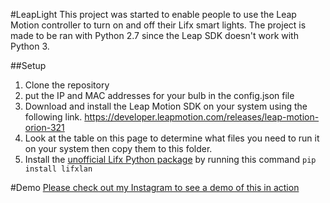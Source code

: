 #LeapLight
This project was started to enable people to use the Leap Motion controller to turn on and off their Lifx smart lights. The project is made to be ran with Python 2.7 since the Leap SDK doesn't work with Python 3.

##Setup
1. Clone the repository
2. put the IP and  MAC addresses for your bulb in the config.json file
3. Download and install the Leap Motion SDK on your system using the following link. https://developer.leapmotion.com/releases/leap-motion-orion-321
4. Look at the table on this page to determine what files you need to run it on your system then copy them to this folder.
5. Install the [unofficial Lifx Python package](https://github.com/mclarkk/lifxlan) by running this command ```pip install lifxlan```


#Demo
[Please check out my Instagram to see a demo of this in action](https://www.instagram.com/p/CKNmTbDjgeJ/) 